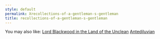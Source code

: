 ```yaml
---
style: default
permalink: Xrecollections-of-a-gentleman-s-gentleman
title: recollections-of-a-gentleman-s-gentleman
---
```

You may also like:
[Lord Blackwood in the Land of the Unclean](http://scp-wiki.net/lord-blackwood-and-the-land-of-the-unclean)
[Antediluvian](http://scp-wiki.net/antediluvian)